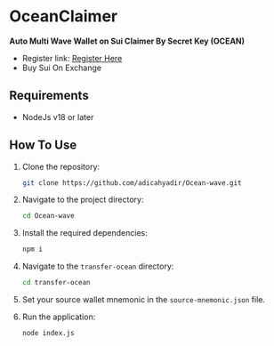# OceanClaimer

**Auto Multi Wave Wallet on Sui Claimer By Secret Key (OCEAN)**

- Register link: [Register Here](t.me/waveonsuibot/walletapp?startapp=1903868)
- Buy Sui On Exchange

## Requirements

- NodeJs v18 or later

## How To Use

1. Clone the repository:
    ```bash
    git clone https://github.com/adicahyadir/Ocean-wave.git
    ```

2. Navigate to the project directory:
    ```bash
    cd Ocean-wave
    ```

3. Install the required dependencies:
    ```bash
    npm i
    ```

4. Navigate to the `transfer-ocean` directory:
    ```bash
    cd transfer-ocean
    ```

5. Set your source wallet mnemonic in the `source-mnemonic.json` file.

6. Run the application:
    ```bash
    node index.js
    ```